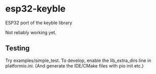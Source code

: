 # esp32-keyble
ESP32 port of the keyble library

Not reliably working yet.

## Testing

Try examples/simple_test.
To develop, enable the lib_extra_dirs line in platformio.ini. (And generate the IDE/CMake files with pio init etc.)

